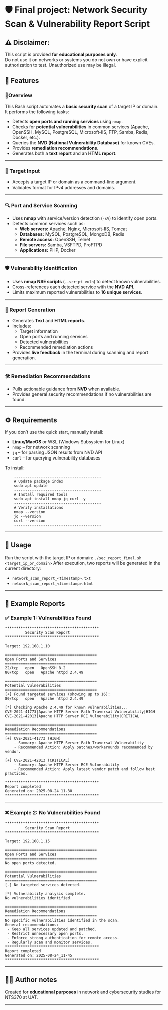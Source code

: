 # 🛡️ Final project: Network Security Scan & Vulnerability Report Script 
## ⚠️ **Disclaimer**:  
This script is provided **for educational purposes only**.  
Do not use it on networks or systems you do not own or have explicit authorization to test. Unauthorized use may be illegal.

## 📌 Features  
###  📑Overview
This Bash script automates a **basic security scan** of a target IP or domain.  
It performs the following tasks:
-   Detects **open ports and running services** using `nmap`.
-   Checks for **potential vulnerabilities** in common services (Apache, OpenSSH, MySQL, PostgreSQL, Microsoft-IIS, FTP, Samba, Redis, Docker, etc.).
-   Queries the **NVD (National Vulnerability Database)** for known CVEs.
-   Provides **remediation recommendations**.
-   Generates both a **text report** and an **HTML report**.
- --
 ### 🎯 Target Input  
- Accepts a target IP or domain as a command-line argument.  
- Validates format for IPv4 addresses and domains.  
---
### 🔍 Port and Service Scanning  
- Uses **nmap** with service/version detection (`-sV`) to identify open ports.  
- Detects common services such as:  
  - **Web servers:** Apache, Nginx, Microsoft-IIS, Tomcat 
  - **Databases:** MySQL, PostgreSQL, MongoDB, Redis  
  - **Remote access:** OpenSSH, Telnet  
  - **File servers:** Samba, VSFTPD, ProFTPD  
  - **Applications:** PHP, Docker  
---
### 🛡️ Vulnerability Identification  
- Uses **nmap NSE scripts** (`--script vuln`) to detect known vulnerabilities.  
- Cross-references each detected service with the **NVD API**.  
- Limits maximum reported vulnerabilities to **16 unique services**.    
----
### 📑 Report Generation  
- Generates **Text** and **HTML reports**.  
- Includes:  
  - Target information  
  - Open ports and running services  
  - Detected vulnerabilities  
  - Recommended remediation actions  
- Provides **live feedback** in the terminal during scanning and report generation.  
---
### 🛠️ Remediation Recommendations  
- Pulls actionable guidance from **NVD** when available.  
- Provides general security recommendations if no vulnerabilities are found.  

----------
## ⚙️ Requirements

If you don’t use the quick start, manually install:
-   **Linux/MacOS** or WSL (Windows Subsystem for Linux)
-   `nmap` – for network scanning
-   `jq` – for parsing JSON results from NVD API 
-   `curl` – for querying vulnerability databases
    
To install:

	    ---------------------------------------
	    # Update package index
        sudo apt update
        ---------------------------------------
        # Install required tools
        sudo apt install nmap jq curl -y
        ---------------------------------------
        # Verify installations
        nmap --version
        jq --version
        curl --version
        ---------------------------------------

----------
## 🚀 Usage
Run the script with the target IP or domain:
`./sec_report_final.sh <target_ip_or_domain>` 
After execution, two reports will be generated in the current directory:
-   `network_scan_report_<timestamp>.txt`
-   `network_scan_report_<timestamp>.html`
----------

## 📑 Example Reports

### ✅ Example 1: Vulnerabilities Found


    ******************************************
             Security Scan Report
    ******************************************
    
    Target: 192.168.1.10
    
    =========================================
    Open Ports and Services
    =========================================
    22/tcp   open   OpenSSH 8.2
    80/tcp   open   Apache httpd 2.4.49
    
    =========================================
    Potential Vulnerabilities
    =========================================
    [+] Found targeted services (showing up to 16):
    80/tcp   open   Apache httpd 2.4.49
    
    [*] Checking Apache 2.4.49 for known vulnerabilities...
    CVE-2021-41773|Apache HTTP Server Path Traversal Vulnerability|HIGH
    CVE-2021-42013|Apache HTTP Server RCE Vulnerability|CRITICAL
    
    =========================================
    Remediation Recommendations
    =========================================
    [+] CVE-2021-41773 (HIGH)
        - Summary: Apache HTTP Server Path Traversal Vulnerability
        - Recommended Action: Apply patches/workarounds recommended by vendor.
    
    [+] CVE-2021-42013 (CRITICAL)
        - Summary: Apache HTTP Server RCE Vulnerability
        - Recommended Action: Apply latest vendor patch and follow best practices.
    
    ******************************************
    Report completed
    Generated on: 2025-08-24_11-30
    ******************************************
----------

### ❌ Example 2: No Vulnerabilities Found
    ******************************************
             Security Scan Report
    ******************************************
    
    Target: 192.168.1.15
    
    =========================================
    Open Ports and Services
    =========================================
    No open ports detected.
    
    =========================================
    Potential Vulnerabilities
    =========================================
    [-] No targeted services detected.
    
    [*] Vulnerability analysis complete.
    No vulnerabilities identified.
    
    =========================================
    Remediation Recommendations
    =========================================
    No specific vulnerabilities identified in the scan.
    General recommendations:
     - Keep all services updated and patched.
     - Restrict unnecessary open ports.
     - Enforce strong authentication for remote access.
     - Regularly scan and monitor services.
    ******************************************
    Report completed
    Generated on: 2025-08-24_11-45
    ******************************************
---
## 👨‍💻 Author notes

Created for **educational purposes** in network and cybersecurity studies for NTS370 at UAT.

---
